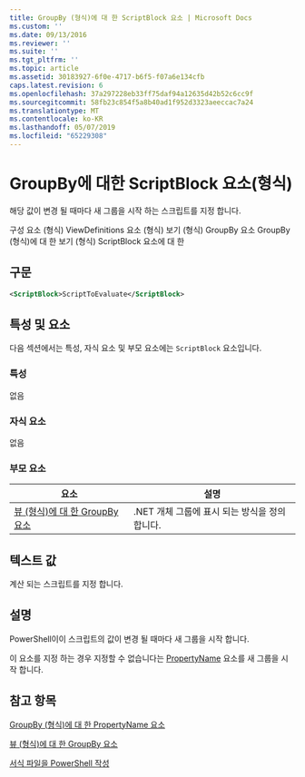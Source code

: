 ```yaml
---
title: GroupBy (형식)에 대 한 ScriptBlock 요소 | Microsoft Docs
ms.custom: ''
ms.date: 09/13/2016
ms.reviewer: ''
ms.suite: ''
ms.tgt_pltfrm: ''
ms.topic: article
ms.assetid: 30183927-6f0e-4717-b6f5-f07a6e134cfb
caps.latest.revision: 6
ms.openlocfilehash: 37a297228eb33ff75daf94a12635d42b52c6cc9f
ms.sourcegitcommit: 58fb23c854f5a8b40ad1f952d3323aeeccac7a24
ms.translationtype: MT
ms.contentlocale: ko-KR
ms.lasthandoff: 05/07/2019
ms.locfileid: "65229308"
---
```

# <a name="scriptblock-element-for-groupby-format"></a>GroupBy에 대한 ScriptBlock 요소(형식)

해당 값이 변경 될 때마다 새 그룹을 시작 하는 스크립트를 지정 합니다.

구성 요소 (형식) ViewDefinitions 요소 (형식) 보기 (형식) GroupBy 요소 GroupBy (형식)에 대 한 보기 (형식) ScriptBlock 요소에 대 한

## <a name="syntax"></a>구문

```xml
<ScriptBlock>ScriptToEvaluate</ScriptBlock>
```

## <a name="attributes-and-elements"></a>특성 및 요소

다음 섹션에서는 특성, 자식 요소 및 부모 요소에는 `ScriptBlock` 요소입니다.

### <a name="attributes"></a>특성

없음

### <a name="child-elements"></a>자식 요소

없음

### <a name="parent-elements"></a>부모 요소

|요소|설명|
|-------------|-----------------|
|[뷰 (형식)에 대 한 GroupBy 요소](./groupby-element-for-view-format.md)|.NET 개체 그룹에 표시 되는 방식을 정의 합니다.|

## <a name="text-value"></a>텍스트 값

계산 되는 스크립트를 지정 합니다.

## <a name="remarks"></a>설명

PowerShell이이 스크립트의 값이 변경 될 때마다 새 그룹을 시작 합니다.

이 요소를 지정 하는 경우 지정할 수 없습니다는 [PropertyName](propertyname-element-for-groupby-format.md) 요소를 새 그룹을 시작 합니다.

## <a name="see-also"></a>참고 항목

[GroupBy (형식)에 대 한 PropertyName 요소](propertyname-element-for-groupby-format.md)

[뷰 (형식)에 대 한 GroupBy 요소](groupby-element-for-view-format.md)

[서식 파일을 PowerShell 작성](writing-a-powershell-formatting-file.md)
